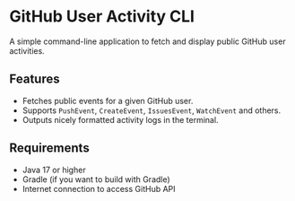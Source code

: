 # GitHub User Activity CLI

A simple command-line application to fetch and display public GitHub user activities.

## Features

- Fetches public events for a given GitHub user.
- Supports `PushEvent`, `CreateEvent`, `IssuesEvent`, `WatchEvent` and others.
- Outputs nicely formatted activity logs in the terminal.

## Requirements

- Java 17 or higher
- Gradle (if you want to build with Gradle)
- Internet connection to access GitHub API
